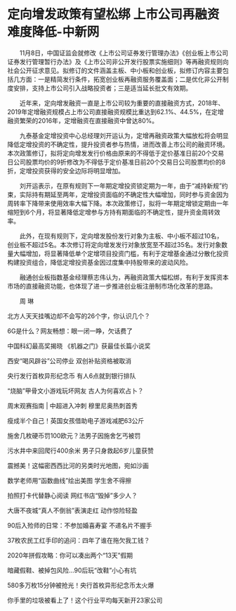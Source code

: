 # 定向增发政策有望松绑 上市公司再融资难度降低-中新网

　　11月8日，中国证监会就修改《上市公司证券发行管理办法》《创业板上市公司证券发行管理暂行办法》及《上市公司非公开发行股票实施细则》等再融资规则向社会公开征求意见。拟修订的文件涵盖主板、中小板和创业板，拟修订内容主要包括几方面：一是精简发行条件，拓宽创业板再融资服务覆盖面；二是优化非公开制度安排，支持上市公司引入战略投资者；三是适当延长批文有效期。

　　近年来，定向增发融资一直是上市公司较为重要的直接融资方式，2018年、2019年定增融资规模占上市公司直接融资规模比重达到62.1%、44.5%，在定增融资繁荣的2016年，定增融资在直接融资中曾达80%。

　　九泰基金定增投资中心总经理刘开运认为，定增再融资政策大幅放松将会明显降低定增投资的不确定性，提升投资者参与热情，进而改善上市公司的融资环境。本次政策修订，拟将定向增发发行价格由原来的不得低于定价基准日前20个交易日公司股票均价的9折修改为不得低于定价基准日前20个交易日公司股票均价的8折，定增投资获得的安全边际将明显增加。

　　刘开运表示，在原有规则下一年期定增投资锁定期为一年，由于“减持新规”约束，实际持有期延至两年，定增投资面临的不确定性大幅增加，同时参与资金因为周转率下降带来使用效率大幅下降。本次政策修订，拟将一年期定增锁定期由一年缩短到6个月，将显著降低定增参与方持有期面临的不确定性，提升资金周转效率。

　　此外，在现有规则下，定向增发股份发行对象为主板、中小板不超过10名，创业板不超过5名。本次修订将定向增发发行对象放宽至不超过35名。发行对象数量大幅增加，将显著降低单个定增项目投资门槛，有利于定增基金通过分散化投资构建投资组合，降低定增投资基金因过度集中持股带来的波动风险。

　　融通创业板指数基金经理蔡志伟认为，再融资政策大幅松绑，有利于发挥资本市场的直接融资功能，也体现了进一步推进创业板注册制市场化改革的思路。

　　周 琳

北方人天天挂嘴边却不会写的26个字，你认识几个？

6G是什么？网友畅想：眼一闭一睁，欠话费了

中国科幻最高奖揭晓 《机器之门》获最佳长篇小说奖

西安“喝风辟谷”公司停业 双创补贴资格被取消

央行发行首枚异形纪念币 有人6点就到银行排队

“烧脑”甲骨文小游戏玩坏网友 古人为何喜欢占卜？

周末观赛指南 | 中超进入冲刺 穆里尼奥热刺首秀

瘦成半个自己！英国女孩借助电子游戏减肥63公斤

施舍几枚硬币罚100欧元？法男子因施舍乞丐被罚

污水井中来回爬行400余米 男子只身救起6岁儿童获赞

震撼美！这幅密西西比河的另类时光地图，宛如沙画

数学老师用“函数曲线”绘出美图 学生舍不得擦

拍照打卡代替静心阅读 网红书店“毁掉”多少人？

大唐不夜城“真人不倒翁”表演走红 动作惊险轻盈

90后入殓师的日常：不参加婚喜寿宴 不递名片不握手

37枚农民工红手印的追问：四年了谁在拖欠我工钱？

2020年拼假攻略：你可以凑出两个“13天”假期

暗藏假鞋、被掉包风险…90后玩“改鞋”小心有坑

580多万枚15分钟被抢光！央行首枚异形纪念币太火爆

你手里的垃圾被看上了！这个行业平均每天新开23家公司
